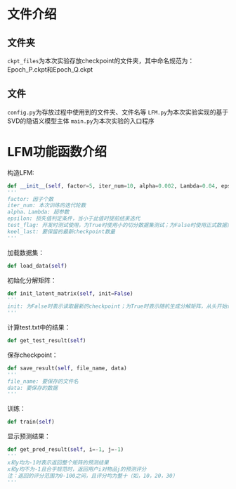 # 文件介绍

## 文件夹

`ckpt_files`为本次实验存放checkpoint的文件夹，其中命名规范为：Epoch_P.ckpt和Epoch_Q.ckpt

## 文件

`config.py`为存放过程中使用到的文件夹、文件名等
`LFM.py`为本次实验实现的基于SVD的隐语义模型主体
`main.py`为本次实验的入口程序

# LFM功能函数介绍

构造LFM:

```python
def __init__(self, factor=5, iter_num=10, alpha=0.002, Lambda=0.04, epsilon=1e-2, test_flag=False, keep_last=2)
'''
factor: 因子个数
iter_num: 本次训练的迭代轮数
alpha、Lambda: 超参数
epsilon: 损失值判定条件，当小于此值时提前结束迭代
test_flag: 开发时测试使用，为True时使用小的切分数据集测试；为False时使用正式数据集进行训练
keel_last: 要保留的最新checkpoint数量
'''
```

加载数据集：

```python
def load_data(self)
```

初始化分解矩阵：

```python
def init_latent_matrix(self, init=False)
'''
init: 为False时表示读取最新的checkpoint；为True时表示随机生成分解矩阵，从头开始训练
'''
```

计算test.txt中的结果：

```python
def get_test_result(self)
```

保存checkpoint：

```python
def save_result(self, file_name, data)
'''
file_name: 要保存的文件名
data: 要保存的数据
'''
```

训练：

```python
def train(self)
```

显示预测结果：

```python
def get_pred_result(self, i=-1, j=-1)
'''
x和y均为-1时表示返回整个矩阵的预测结果
x和y均不为-1且合乎规范时，返回用户i对物品j的预测评分
注：返回的评分范围为0-100之间，且评分均为整十（如，10，20，30）
'''
```